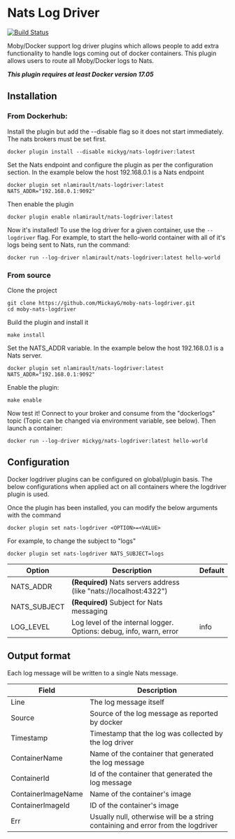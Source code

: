 # Nats Log Driver

[![Build Status](https://travis-ci.org/nlamirault//moby-nats-logdriver.svg?branch=master)](https://travis-ci.org/nlamirault/moby-nats-logdriver)

Moby/Docker support log driver plugins which allows people to add extra functionality to handle logs coming out of docker containers.
This plugin allows users to route all Moby/Docker logs to Nats.

***This plugin requires at least Docker version 17.05***


## Installation

### From Dockerhub:

Install the plugin but add the --disable flag so it does not start immediately. The nats brokers must be set first.
```
docker plugin install --disable mickyg/nats-logdriver:latest
```
Set the Nats endpoint and configure the plugin as per the configuration section.
In the example below the host 192.168.0.1 is a Nats endpoint
```
docker plugin set nlamirault/nats-logdriver:latest NATS_ADDR="192.168.0.1:9092"
```
Then enable the plugin
```
docker plugin enable nlamirault/nats-logdriver:latest
```
Now it's installed! To use the log driver for a given container, use the `--logdriver` flag. For example, to start the hello-world
container with all of it's logs being sent to Nats, run the command:
```
docker run --log-driver nlamirault/nats-logdriver:latest hello-world
```


### From source

Clone the project
```
git clone https://github.com/MickayG/moby-nats-logdriver.git
cd moby-nats-logdriver
```
Build the plugin and install it
```
make install
```
Set the NATS_ADDR variable. In the example below the host 192.168.0.1 is a Nats server.
```
docker plugin set nlamirault/nats-logdriver:latest NATS_ADDR="192.168.0.1:9092"
```
Enable the plugin:
```
make enable
```
Now test it! Connect to your broker and consume from the "dockerlogs" topic
(Topic can be changed via environment variable, see below). Then launch a container:
```
docker run --log-driver mickyg/nats-logdriver:latest hello-world
```


## Configuration

Docker logdriver plugins can be configured on global/plugin basis. The below configurations when applied act on all containers where the logdriver plugin is used.

Once the plugin has been installed, you can modify the below arguments with the command
```
docker plugin set nats-logdriver <OPTION>=<VALUE>
```
For example, to change the subject to "logs"
```
docker plugin set nats-logdriver NATS_SUBJECT=logs
```

| Option | Description | Default |
| -------|-------------| --------|
| NATS_ADDR	| **(Required)** Nats servers address (like "nats://localhost:4322") | |
| NATS_SUBJECT | **(Required)** Subject for Nats messaging | |
| LOG_LEVEL	| Log level of the internal logger. Options: debug, info, warn, error | info |


## Output format

Each log message will be written to a single Nats message.

| Field | Description |
| ------| ------------|
| Line |The log message itself |
| Source | Source of the log message as reported by docker |
| Timestamp | Timestamp that the log was collected by the log driver |
| ContainerName | Name of the container that generated the log message |
| ContainerId | Id of the container that generated the log message |
| ContainerImageName | Name of the container's image |
| ContainerImageId | ID of the container's image |
| Err |	Usually null, otherwise will be a string containing and error from the logdriver |
